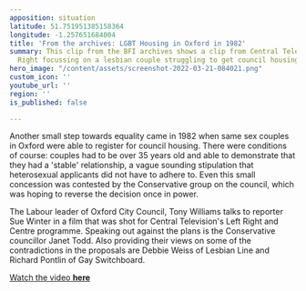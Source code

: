 ```yaml
---
apposition: situation
latitude: 51.751951385158364
longitude: -1.257651684004
title: 'From the archives: LGBT Housing in Oxford in 1982'
summary: This clip from the BFI archives shows a clip from Central Television's Left
  Right focussing on a lesbian couple struggling to get council housing.
hero_image: "/content/assets/screenshot-2022-03-21-084021.png"
custom_icon: ''
youtube_url: ''
region: ''
is_published: false

---
```

Another small step towards equality came in 1982 when same sex couples in Oxford were able to register for council housing. There were conditions of course: couples had to be over 35 years old and able to demonstrate that they had a 'stable' relationship, a vague sounding stipulation that heterosexual applicants did not have to adhere to. Even this small concession was contested by the Conservative group on the council, which was hoping to reverse the decision once in power.

The Labour leader of Oxford City Council, Tony Williams talks to reporter Sue Winter in a film that was shot for Central Television's Left Right and Centre programme. Speaking out against the plans is the Conservative councillor Janet Todd. Also providing their views on some of the contradictions in the proposals are Debbie Weiss of Lesbian Line and Richard Pontlin of Gay Switchboard.

[Watch the video **here**](https://player.bfi.org.uk/free/film/watch-oxford-housing-1982-online?fbclid=IwAR3eO8X-QuxmOiG7avbP8vLZs4xfzVe0Nzjjl87FBWzpwgQSVemx4fmd56U)